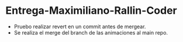 # Entrega-Maximiliano-Rallin-Coder
- Pruebo realizar revert en un commit antes de mergear.
- Se realiza el merge del branch de las animaciones al main repo.
